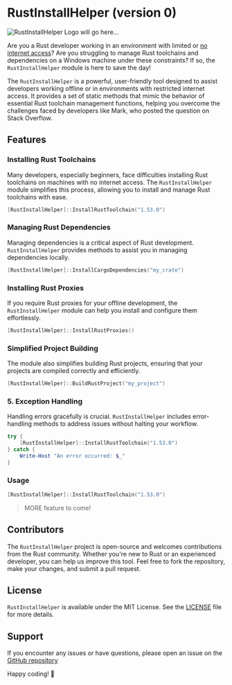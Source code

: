 # RustInstallHelper (version 0)

![RustInstallHelper Logo will go here...](rust_install_helper_logo.png)

Are you a Rust developer working in an environment with limited or [no internet access](https://users.rust-lang.org/t/developing-with-rust-offline/8679)? Are you struggling to manage Rust toolchains and dependencies on a Windows machine under these constraints? If so, the `RustInstallHelper` module is here to save the day!

The `RustInstallHelper` is a powerful, user-friendly tool designed to assist developers working offline or in environments with restricted internet access. It provides a set of static methods that mimic the behavior of essential Rust toolchain management functions, helping you overcome the challenges faced by developers like Mark, who posted the question on Stack Overflow.

## Features

### Installing Rust Toolchains

Many developers, especially beginners, face difficulties installing Rust toolchains on machines with no internet access. The `RustInstallHelper` module simplifies this process, allowing you to install and manage Rust toolchains with ease.

```powershell
[RustInstallHelper]::InstallRustToolchain("1.53.0")
```

### Managing Rust Dependencies

Managing dependencies is a critical aspect of Rust development. `RustInstallHelper` provides methods to assist you in managing dependencies locally.

```powershell
[RustInstallHelper]::InstallCargoDependencies("my_crate")
```

### Installing Rust Proxies

If you require Rust proxies for your offline development, the `RustInstallHelper` module can help you install and configure them effortlessly.

```powershell
[RustInstallHelper]::InstallRustProxies()
```

### Simplified Project Building

The module also simplifies building Rust projects, ensuring that your projects are compiled correctly and efficiently.

```powershell
[RustInstallHelper]::BuildRustProject("my_project")
```

### 5. Exception Handling

Handling errors gracefully is crucial. `RustInstallHelper` includes error-handling methods to address issues without halting your workflow.

```powershell
try {
    [RustInstallHelper]::InstallRustToolchain("1.53.0")
} catch {
    Write-Host "An error occurred: $_"
}
```

### Usage

```powershell
[RustInstallHelper]::InstallRustToolchain("1.53.0")
```

> MORE feature to come!

## Contributors

The `RustInstallHelper` project is open-source and welcomes contributions from the Rust community. Whether you're new to Rust or an experienced developer, you can help us improve this tool. Feel free to fork the repository, make your changes, and submit a pull request.

## License

`RustInstallHelper` is available under the MIT License. See the [LICENSE](LICENSE) file for more details.

## Support

If you encounter any issues or have questions, please open an issue on the [GitHub repository](https://github.com/alainQtec/RustInstallHelper)

Happy coding! 🦀
